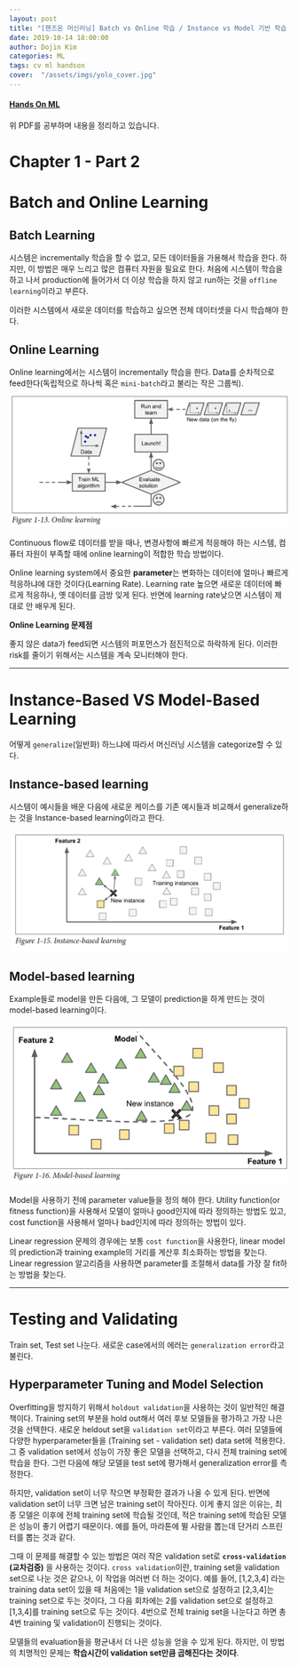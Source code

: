 ```yaml
---
layout: post
title: "[핸즈온 머신러닝] Batch vs Online 학습 / Instance vs Model 기반 학습 / Testing & Validating"
date: 2019-10-14 18:00:00
author: Dojin Kim
categories: ML
tags: cv ml handson 
cover:  "/assets/imgs/yolo_cover.jpg"
---
```


#### [Hands On ML](https://www.academia.edu/37010160/Hands-On_Machine_Learning_with_Scikit-Learn_and_TensorFlow)
위 PDF를 공부하며 내용을 정리하고 있습니다.

# Chapter 1 - Part 2

# Batch and Online Learning

## Batch Learning

시스템은 incrementally 학습을 할 수 없고, 모든 데이터들을 가용해서 학습을 한다. 하지만, 이 방법은 매우 느리고 많은 컴퓨터 자원을 필요로 한다. 처음에 시스템이 학습을 하고 나서 production에 들어가서 더 이상 학습을 하지 않고 run하는 것을 `offline learning`이라고 부른다. 

이러한 시스템에서 새로운 데이터를 학습하고 싶으면 전체 데이터셋을 다시 학습해야 한다. 

## Online Learning

Online learning에서는 시스템이 incrementally 학습을 한다. Data를 순차적으로 feed한다(독립적으로 하나씩 혹은 `mini-batch`라고 불리는 작은 그룹씩).

<div align="center">
<img src="/assets/imgs/ml/intro1_3.png" style="width:500px"/>
</div>

Continuous flow로 데이터를 받을 때나, 변경사항에 빠르게 적응해야 하는 시스템, 컴퓨터 자원이 부족할 때에 online learning이 적합한 학습 방법이다.

Online learning system에서 중요한 **parameter**는 변화하는 데이터에 얼마나 빠르게 적응하냐에 대한 것이다(Learning Rate). Learning rate 높으면 새로운 데이터에 빠르게 적응하나, 옛 데이터를 금방 잊게 된다. 반면에 learning rate낮으면 시스템이 제대로 안 배우게 된다. 

**Online Learning 문제점**

좋지 않은 data가 feed되면 시스템의 퍼포먼스가 점진적으로 하락하게 된다. 이러한 risk를 줄이기 위해서는 시스템을 계속 모니터해야 한다. 

<hr/>

# Instance-Based VS Model-Based Learning

어떻게 `generalize`(일반화) 하느냐에 따라서 머신러닝 시스템을 categorize할 수 있다. 

## Instance-based learning

시스템이 예시들을 배운 다음에 새로운 케이스를 기존 예시들과 비교해서 generalize하는 것을 Instance-based learning이라고 한다.  

<div align="center">
<img src="/assets/imgs/ml/intro1_4.png" style="width:500px"/>
</div>

## Model-based learning

Example들로 model을 만든 다음에, 그 모델이 prediction을 하게 만드는 것이 model-based learning이다. 

<div align="center">
<img src="/assets/imgs/ml/intro1_5.png" style="width:500px"/>
</div>

Model을 사용하기 전에 parameter value들을 정의 해야 한다. Utility function(or fitness function)을 사용해서 모델이 얼마나 good인지에 따라 정의하는 방법도 있고, cost function을 사용해서 얼마나 bad인지에 따라 정의하는 방법이 있다.

Linear regression 문제의 경우에는 보통 `cost function`을 사용한다, linear model의 prediction과 training example의 거리를 계산후 최소화하는 방법을 찾는다.  Linear regression 알고리즘을 사용하면 parameter를 조절해서 data를 가장 잘 fit하는 방법을 찾는다. 


<hr/>


# Testing and Validating

Train set, Test set 나눈다. 새로운 case에서의 에러는 `generalization error`라고 불린다. 

## Hyperparameter Tuning and Model Selection

Overfitting을 방지하기 위해서 `holdout validation`을 사용하는 것이 일반적인 해결책이다. Training set의 부분을 hold out해서 여러 후보 모델들을 평가하고 가장 나은 것을 선택한다. 새로운 heldout set을 `validation set`이라고 부른다. 여러 모델들에 다양한 hyperparameter들을 (Training set - validation set) data set에 적용한다. 그 중 validation set에서 성능이 가장 좋은 모델을 선택하고, 다시 전체 training set에 학습을 한다. 그런 다음에 해당 모델을 test set에 평가해서  generalization error를 측정한다.

하지만, validation set이 너무 작으면 부정확한 결과가 나올 수 있게 된다. 반면에 validation set이 너무 크면 남은 training set이 작아진다. 이게 좋지 않은 이유는, 최종 모델은 이후에 전체 training set에 학습될 것인데, 적은 training set에 학습된 모델은 성능이 좋기 어렵기 때문이다. 예를 들어, 마라톤에 뛸 사람을 뽑는데 단거리 스프린터를 뽑는 것과 같다. 


그때 이 문제를 해결할 수 있는 방법은 여러 작은 validation set로 **`cross-validation` (교차검증)** 을 사용하는 것이다. `cross validation`이란, training set을 validation set으로 나눈 것은 같으나, 이 작업을 여러번 더 하는 것이다. 예를 들어, [1,2,3,4] 라는 training data set이 있을 때 처음에는 1을 validation set으로 설정하고 [2,3,4]는 training set으로 두는 것이다, 그 다음 회차에는 2를 validation set으로 설정하고 [1,3,4]를 training set으로 두는 것이다. 4번으로 전체 trainig set을 나눈다고 하면 총 4번 training 및 validation이 진행되는 것이다. 

모델들의 evaluation들을 평균내서 더 나은 성능을 얻을 수 있게 된다. 하지만, 이 방법의 치명적인 문제는 **학습시간이 validation set만큼 곱해진다는 것이다**.